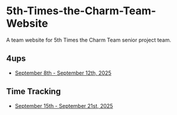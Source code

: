 # 5th-Times-the-Charm-Team-Website
A team website for  5th Times the Charm Team senior project team.

## 4ups
- [September 8th - September 12th, 2025](./4ups/9-8>>12-25)

## Time Tracking
- [September 15th - September 21st, 2025](./time/9-15>>21-25)
